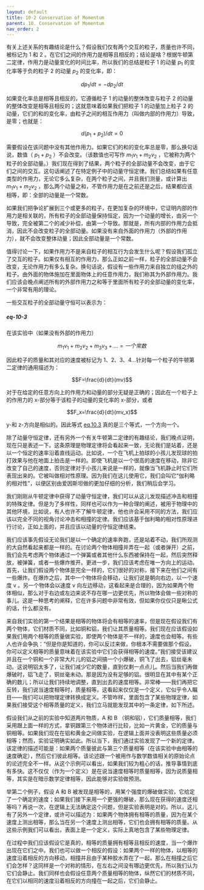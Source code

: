 ```yaml
---
layout: default
title: 10-2 Conservation of Momentum
parent: 10. Conservation of Momentum
nav_order: 2
---
```

有关上述关系的有趣结论是什么？假设我们仅有两个交互的粒子，质量也许不同，被标记为 1 和 2 。在它们之间的作用力是相等且相反的；结论是啥？根据牛顿第二定律，作用力是动量变化的时间比率，所以我们的总结是粒子 1 的动量 $p_1$ 的变化率等于负的粒子 2 的动量 $p_2$ 的变化率，即：

$$dp_1/dt=-dp_2/dt$$

如果变化率总是相等且相反的，它遵循粒子 1 的动量的整体改变与粒子 2 的动量的整体改变是相等且相反的；这就意味着如果我们把粒子 1 的动量加上粒子 2 的动量，它们的和的变化率，由粒子之间的相互作用力（叫做内部的作用力）导致，是零；也就是：

$$d(p_1+p_2)/dt=0$$

需要假设在该问题中没有其他作用力。如果它们的和的变化率总是零，那么换句话说，数值（ $p_1+p_2$ ）不会改变。（该数值也可写作 $m_1v_1+m_2v_2$ ，它被称为两个粒子的全部动量。）我们现在得到了结果，两个粒子的全部动量不会改变，由于它们之间的交互。这句话阐述了在特定例子中的动量守恒定律。我们总结如果有任意类型的作用力，无论它多么复杂，在两个粒子之间，并且我们测量，或计算出 $m_1v_1+m_2v_2$ ，那么两个动量之和，不管作用力是在之前还是之后，结果都应该相等，即：全部的动量是一个常数。

如果我们把争论扩展到三个或更多的粒子，在更加复杂的环境中，它证明内部的作用力是相关联的，所有粒子的全部动量保持恒定，因为一个动量的增长，由另一个导致，完全被第二个的减少补偿，由第一个导致。那就是，所有内部的作用力会抵消，因此不会改变粒子的全部动量。如果没有来自外面的作用力（外部的作用力），就不会改变整体动量；因此全部动量是一个常数。

值得讨论一下，如果作用力不是来自粒子的相互行为会发生什么呢？假设我们孤立了交互的粒子。如果仅有相互的作用力，那么正如之前一样，粒子的全部动量不会改变，无论作用力有多么复杂。换句话说，假设有一些作用力来自独立的组之外的粒子。由外面的物体施加在里面物体上的任意作用力，我们称其为外部作用力。我们应该会晚点阐述所有的外部作用力之和等于里面所有粒子的全部动量的变化率，一个非常有用的理论。

一些交互粒子的全部动量守恒可以表示为：

##### eq-10-3
在该实验中（如果没有外部的作用力）

$$m_1v_1+m_2v_2+m_3v_3+...=一个常数$$

因此粒子的质量和其对应的速度被标记为 1、2、3、4...针对每一个粒子的牛顿第二定律的通用描述为：

$$F=\frac{d}{dt}(mv)$$

对于在给定的任意方向上的作用力和动量的部分无疑是正确的；因此在一个粒子上的作用力的 x-部分等于该粒子的动量的变化率的 x-部分，或者

$$F_x=\frac{d}{dt}(mv_x)$$

y-和 z-方向是相似的。因此等式 [eq.10.3](/volume-1/10-conservation-of-momentum/10-2-conservation-of-momentum.md#eq-10-3) 真的是三个等式，一个方向一个。

除了动量守恒定律，还有另外一个有关牛顿第二定律的有趣结论，我们晚点证明，现在只是表述一下。这条原理是物理定律将会看起来一致，无论我们是站着，还是以一个恒定的速率沿着直线运动。比如说，一个在飞机上拍球的小孩儿发现球的拍打效果与他在地面上拍击是一样的。即使飞机是以一个很高的速度在移动，除非它改变了自己的速度，否则定律对于小孩儿来说是一样的，就像当飞机静止时它们所表现出来的。它被叫做相对性原理。因为我们在这儿使用它，我们会叫它“伽利略的相对性”，以便区别由爱因斯坦做的更加仔细的分析，我们稍后会学习。

我们刚刚从牛顿定律中获得了动量守恒定律，我们可以从这儿发现描述冲击和相撞的特殊定律。但是为了多样性，同样也可以作为一种合理的阐述，被用于物理中的其他环境，比如说，有人也许不了解牛顿定律，他也许会采用不同的方法，我们应该以完全不同的视角讨论冲击和相撞的定律。我们应该基于伽利略的相对性原理进行讨论，正如上面的，并且应该以动量的守恒定律结束。

我们应该事先假设无论我们是以一个确定的速率奔跑，还是站着不动，我们所观测的大自然看起来都是一样的。在讨论两个物体相撞并弄在一起（或者弹开）之前，我们会先考虑两个物体通过一个弹簧或者其他什么东西被保持在一起，然后突然释放，被弹簧，或者一些爆炸推开。更进一步，我们应该考虑在唯一方向上的运动。首先，让我们假设两个物体是完全一样的，它们很好的对称，接下来在他们之间有一些爆炸。在爆炸之后，其中一个物体将会移动，让我们说是朝向右边，以一个速度 v 。另一个物体会以速度 v 向左边移动，这看起来是合理的，因为如果两个物体相似，那么对于右边或左边来说不存在哪一边更优先，所以物体会做一些对称的事儿。这是一种思考的阐释，它在许多问题中非常有效，但如果你仅仅只是瞅公式的话，什么都没有。

来自我们实验的第一个结果是相等的物体将会有相等的速率，但是现在假设我们有两个物体，它们材质不同，比如铜和铝，我们让其质量相等。我们现在应该假设如果我们用两个相等的质量做实验，即使两个物体是不一样的，速度也会相等。有些人也许会争执：“但是你是知道的，你可以反过来做，你根本不需要做那个假设。你可以定义相等的质量意味着在该实验中它们会获得相等的速度。”我们接受该建议并且在一个铜和一个非常大片儿的铝之间搞一个小爆破，铜飞了出去，铝丝毫未动。这说明铝太多了，让我们减少它的数量，直到仅剩一点点儿。然后当我们再做爆破时，铝飞走了，铜丝毫未动。那是因为没有足够的铝。很明显在其中有某个正确的数儿；所以让我们持续地调整，直到出去的速度相等。非常棒——我们再把它反转，我们说当速度相等时，质量相等。这看起来仅仅是一个定义，它似乎令人瞩目——我们可以把物理定律转换成定义。不管咋样，里面包含了某些物理定律，如果我们接受这个相等质量的定义，我们立马就能发现其中的一条定律，如下所述。

假设我们从之前的实验中知道两片物质，A 和 B （铜和铝），它们质量相等，我们采用跟上面一样的方式，拿铜跟第三个物体进行比较，比如一片黄金，它的质量与铜相等。如果我们现在在铝和黄金之间做实验，在逻辑上面并没表明这些质量必须相等；然而，实验证明确实如此。所以当下，我们通过实验发现了一个新的定律。该定律的描述可能是：如果两个质量彼此与第三个质量相等（在该实验中由相等的速度确定），然后它们彼此相等。该论述跟一个被用作与数学数值相关的原始论点的论述完全不一样。从这个示例可以看出，如果我们较为粗心的话，推导事情到底有多快。这不仅仅（作为一个定义）是在说当速度相等时质量相等，因为说质量相等，其实是在暗示数学定律相等，因此能够对实验做预测。

举第二个例子，假设 A 和 B 被发现是相等的，用某个强度的爆破做实验，它给定了一个确定的速度；如果我们接下来用一个更强的爆破，那么现在获得的速度还相等吗？再说一次，在逻辑上无法确定这个问题，但是实验表明是对的。所以，这儿有了另外一个定律，或许可以描述为：如果两个物体拥有相等的质量，因为在某个速度上测出相等，那么当在另一个速度上测出相等，它们也会拥有相等的质量。从这些示例我们可以看出，表面上是一个定义，实际上真地包含了某些物理定律。

在过程中我们应该假设它是真的，相等的质量拥有相等且相反的速度，当一个爆炸出现在它们之中。我们也可以做一个相反的假设：如果两个一样的物体，以相等的速度沿着相反的方向移动，相撞并且由于某种胶水弄在了一起，那么在相撞之后它们会怎样？这同样是一个对称的情形，在左右之间没有哪边更优先，所以我们认为它们会静止。我们同样也会假设任意两个质量相等的物体，纵然它们的材质不同，在它们以相同的速度沿着相反的方向撞在一起之后，它们会静止。